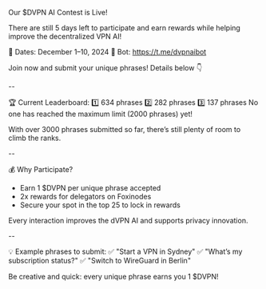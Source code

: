 Our $DVPN AI Contest is Live!

There are still 5 days left to participate and earn rewards while helping improve the decentralized VPN AI!

📅 Dates: December 1–10, 2024
🔗 Bot: https://t.me/dvpnaibot

Join now and submit your unique phrases! Details below 👇

--

🏆 Current Leaderboard:
1️⃣ 634 phrases
2️⃣ 282 phrases
3️⃣ 137 phrases
No one has reached the maximum limit (2000 phrases) yet!

With over 3000 phrases submitted so far, there’s still plenty of room to climb the ranks.

--

💰 Why Participate?

- Earn 1 $DVPN per unique phrase accepted
- 2x rewards for delegators on Foxinodes
- Secure your spot in the top 25 to lock in rewards

Every interaction improves the dVPN AI and supports privacy innovation.

--

💡 Example phrases to submit:
✅ "Start a VPN in Sydney"
✅ "What’s my subscription status?"
✅ "Switch to WireGuard in Berlin"

Be creative and quick: every unique phrase earns you 1 $DVPN!
